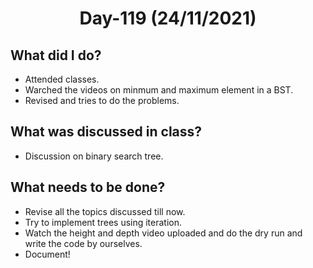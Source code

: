 <h1 align="center"> Day-119 (24/11/2021) </h1> 
 
 ## What did I do? 
 - Attended classes.
 - Warched the videos on minmum and maximum element in a BST.
 - Revised and tries to do the problems.
 
 ## What was discussed in class?
 - Discussion on binary search tree.
 
 ## What needs to be done?
 - Revise all the topics discussed till now.
 - Try to implement trees using iteration.
 - Watch the height and depth video uploaded and do the dry run and write the code by ourselves.
 - Document!
